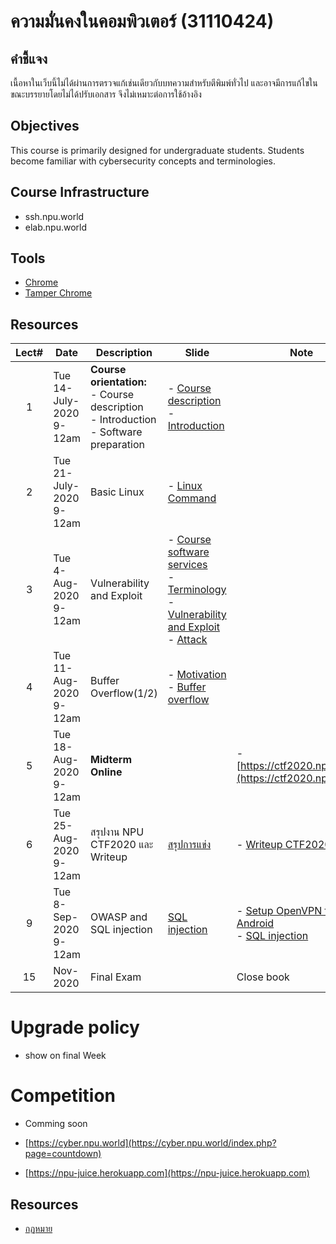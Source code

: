 #  ความมั่นคงในคอมพิวเตอร์ (31110424)
## คำชี้แจง
เนื้อหาในเว็บนี้ไม่ได้ผ่านการตรวจแก้เช่นเดียวกับบทความสำหรับตีพิมพ์ทั่วไป และอาจมีการแก้ไขในขณะบรรยายโดยไม่ได้ปรับเอกสาร จึงไม่เหมาะต่อการใช้อ้างอิง

## Objectives
This course is primarily designed for undergraduate students. Students become familiar with cybersecurity concepts and terminologies.

## Course Infrastructure
* ssh.npu.world
* elab.npu.world

## Tools
* [Chrome](https://www.google.com/chrome/)
* [Tamper Chrome](https://chrome.google.com/webstore/detail/tamper-chrome-extension/hifhgpdkfodlpnlmlnmhchnkepplebkb)


## Resources

| Lect# | Date | Description  |Slide| Note |
|:-----:|------|-------------|----|---------------------|
| 1| Tue 14-July-2020 <br> 9-12am| **Course orientation:** <br> - Course description<br> - Introduction <br> - Software preparation  |- [Course description](https://github.com/Lecture-CPE/424/blob/master/31110424-description.pdf) <br> - [Introduction](https://github.com/Lecture-CPE/424/blob/master/w1/w1-501-1.Course%20Description-WD.pdf)| |
| 2| Tue 21-July-2020  <br> 9-12am | Basic Linux  | - [Linux Command](https://github.com/Lecture-CPE/424/raw/master/w2/w1-501-0.1.Linux.pdf)| |
| 3| Tue 4-Aug-2020  <br> 9-12am | Vulnerability and Exploit  | - [Course software services](https://github.com/Lecture-CPE/424/raw/master/w3/w3-Course%20facility.pdf) <br>- [Terminology](https://github.com/Lecture-CPE/424/raw/master/w3/w3.1-Terminology.pdf) <br> - [Vulnerability and Exploit](https://github.com/Lecture-CPE/424/raw/master/w3/w3.2-Vulnerability.pdf) <br> - [Attack](https://github.com/Lecture-CPE/424/raw/master/w3/w3.3-Attack)| |
| 4| Tue 11-Aug-2020  <br> 9-12am | Buffer Overflow(1/2)  | - [Motivation](https://github.com/Lecture-CPE/424/raw/master/w4/w3.4-Motivation.pdf) <br> - [Buffer overflow](https://github.com/Lecture-CPE/424/raw/master/w4/w3.5-Intro%20buffer%20overflow.pdf)| |
| 5| Tue 18-Aug-2020  <br> 9-12am | **Midterm Online** |  | - [https://ctf2020.npu.world](https://ctf2020.npu.world)  |
| 6| Tue 25-Aug-2020  <br> 9-12am | สรุปงาน NPU CTF2020 และ Writeup |[สรุปการแข่ง](https://github.com/Lecture-CPE/424/raw/master/w5/CTF-midterm-summary.pdf)  | - [Writeup CTF2020](https://www.youtube.com/watch?v=c2ZOo8ev9S0)  |
| 9| Tue 8-Sep-2020  <br> 9-12am | OWASP and SQL injection |[SQL injection](https://github.com/Lecture-CPE/424/raw/master/w9/w9_OWASP.pdf)  | - [Setup OpenVPN for Android](https://www.youtube.com/watch?v=6tMl_cXPcvc) <br> - [SQL injection]() |
| 15 | Nov-2020 | Final Exam  || Close book |

# Upgrade policy

* show on final Week

# Competition 

* Comming soon

* [https://cyber.npu.world](https://cyber.npu.world/index.php?page=countdown)
* [https://npu-juice.herokuapp.com](https://npu-juice.herokuapp.com)

## Resources

* [กฏหมาย](https://www.etda.or.th/laws-sharing.html)

